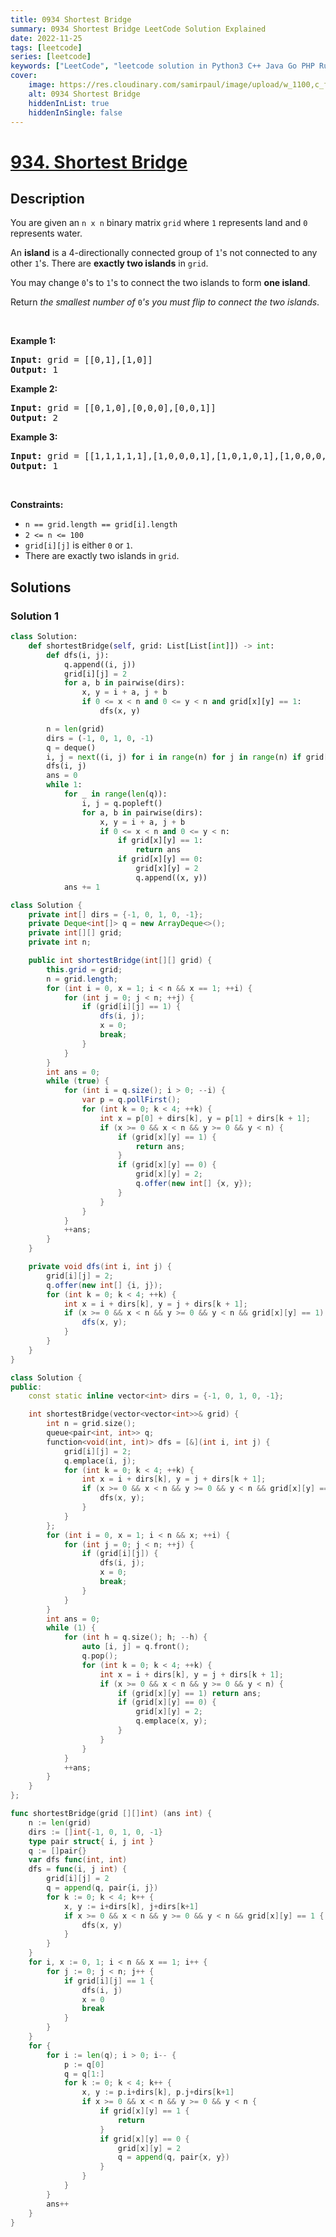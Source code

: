 ```yaml
---
title: 0934 Shortest Bridge
summary: 0934 Shortest Bridge LeetCode Solution Explained
date: 2022-11-25
tags: [leetcode]
series: [leetcode]
keywords: ["LeetCode", "leetcode solution in Python3 C++ Java Go PHP Ruby Swift TypeScript Rust C# JavaScript C", "0934 Shortest Bridge LeetCode Solution Explained in all languages"]
cover:
    image: https://res.cloudinary.com/samirpaul/image/upload/w_1100,c_fit,co_rgb:FFFFFF,l_text:Arial_75_bold:0934 Shortest Bridge - Solution Explained/problem-solving.webp
    alt: 0934 Shortest Bridge
    hiddenInList: true
    hiddenInSingle: false
---
```



# [934. Shortest Bridge](https://leetcode.com/problems/shortest-bridge)


## Description

<p>You are given an <code>n x n</code> binary matrix <code>grid</code> where <code>1</code> represents land and <code>0</code> represents water.</p>

<p>An <strong>island</strong> is a 4-directionally connected group of <code>1</code>&#39;s not connected to any other <code>1</code>&#39;s. There are <strong>exactly two islands</strong> in <code>grid</code>.</p>

<p>You may change <code>0</code>&#39;s to <code>1</code>&#39;s to connect the two islands to form <strong>one island</strong>.</p>

<p>Return <em>the smallest number of </em><code>0</code><em>&#39;s you must flip to connect the two islands</em>.</p>

<p>&nbsp;</p>
<p><strong class="example">Example 1:</strong></p>

<pre>
<strong>Input:</strong> grid = [[0,1],[1,0]]
<strong>Output:</strong> 1
</pre>

<p><strong class="example">Example 2:</strong></p>

<pre>
<strong>Input:</strong> grid = [[0,1,0],[0,0,0],[0,0,1]]
<strong>Output:</strong> 2
</pre>

<p><strong class="example">Example 3:</strong></p>

<pre>
<strong>Input:</strong> grid = [[1,1,1,1,1],[1,0,0,0,1],[1,0,1,0,1],[1,0,0,0,1],[1,1,1,1,1]]
<strong>Output:</strong> 1
</pre>

<p>&nbsp;</p>
<p><strong>Constraints:</strong></p>

<ul>
	<li><code>n == grid.length == grid[i].length</code></li>
	<li><code>2 &lt;= n &lt;= 100</code></li>
	<li><code>grid[i][j]</code> is either <code>0</code> or <code>1</code>.</li>
	<li>There are exactly two islands in <code>grid</code>.</li>
</ul>

## Solutions

### Solution 1

<!-- tabs:start -->

```python
class Solution:
    def shortestBridge(self, grid: List[List[int]]) -> int:
        def dfs(i, j):
            q.append((i, j))
            grid[i][j] = 2
            for a, b in pairwise(dirs):
                x, y = i + a, j + b
                if 0 <= x < n and 0 <= y < n and grid[x][y] == 1:
                    dfs(x, y)

        n = len(grid)
        dirs = (-1, 0, 1, 0, -1)
        q = deque()
        i, j = next((i, j) for i in range(n) for j in range(n) if grid[i][j])
        dfs(i, j)
        ans = 0
        while 1:
            for _ in range(len(q)):
                i, j = q.popleft()
                for a, b in pairwise(dirs):
                    x, y = i + a, j + b
                    if 0 <= x < n and 0 <= y < n:
                        if grid[x][y] == 1:
                            return ans
                        if grid[x][y] == 0:
                            grid[x][y] = 2
                            q.append((x, y))
            ans += 1
```

```java
class Solution {
    private int[] dirs = {-1, 0, 1, 0, -1};
    private Deque<int[]> q = new ArrayDeque<>();
    private int[][] grid;
    private int n;

    public int shortestBridge(int[][] grid) {
        this.grid = grid;
        n = grid.length;
        for (int i = 0, x = 1; i < n && x == 1; ++i) {
            for (int j = 0; j < n; ++j) {
                if (grid[i][j] == 1) {
                    dfs(i, j);
                    x = 0;
                    break;
                }
            }
        }
        int ans = 0;
        while (true) {
            for (int i = q.size(); i > 0; --i) {
                var p = q.pollFirst();
                for (int k = 0; k < 4; ++k) {
                    int x = p[0] + dirs[k], y = p[1] + dirs[k + 1];
                    if (x >= 0 && x < n && y >= 0 && y < n) {
                        if (grid[x][y] == 1) {
                            return ans;
                        }
                        if (grid[x][y] == 0) {
                            grid[x][y] = 2;
                            q.offer(new int[] {x, y});
                        }
                    }
                }
            }
            ++ans;
        }
    }

    private void dfs(int i, int j) {
        grid[i][j] = 2;
        q.offer(new int[] {i, j});
        for (int k = 0; k < 4; ++k) {
            int x = i + dirs[k], y = j + dirs[k + 1];
            if (x >= 0 && x < n && y >= 0 && y < n && grid[x][y] == 1) {
                dfs(x, y);
            }
        }
    }
}
```

```cpp
class Solution {
public:
    const static inline vector<int> dirs = {-1, 0, 1, 0, -1};

    int shortestBridge(vector<vector<int>>& grid) {
        int n = grid.size();
        queue<pair<int, int>> q;
        function<void(int, int)> dfs = [&](int i, int j) {
            grid[i][j] = 2;
            q.emplace(i, j);
            for (int k = 0; k < 4; ++k) {
                int x = i + dirs[k], y = j + dirs[k + 1];
                if (x >= 0 && x < n && y >= 0 && y < n && grid[x][y] == 1) {
                    dfs(x, y);
                }
            }
        };
        for (int i = 0, x = 1; i < n && x; ++i) {
            for (int j = 0; j < n; ++j) {
                if (grid[i][j]) {
                    dfs(i, j);
                    x = 0;
                    break;
                }
            }
        }
        int ans = 0;
        while (1) {
            for (int h = q.size(); h; --h) {
                auto [i, j] = q.front();
                q.pop();
                for (int k = 0; k < 4; ++k) {
                    int x = i + dirs[k], y = j + dirs[k + 1];
                    if (x >= 0 && x < n && y >= 0 && y < n) {
                        if (grid[x][y] == 1) return ans;
                        if (grid[x][y] == 0) {
                            grid[x][y] = 2;
                            q.emplace(x, y);
                        }
                    }
                }
            }
            ++ans;
        }
    }
};
```

```go
func shortestBridge(grid [][]int) (ans int) {
	n := len(grid)
	dirs := []int{-1, 0, 1, 0, -1}
	type pair struct{ i, j int }
	q := []pair{}
	var dfs func(int, int)
	dfs = func(i, j int) {
		grid[i][j] = 2
		q = append(q, pair{i, j})
		for k := 0; k < 4; k++ {
			x, y := i+dirs[k], j+dirs[k+1]
			if x >= 0 && x < n && y >= 0 && y < n && grid[x][y] == 1 {
				dfs(x, y)
			}
		}
	}
	for i, x := 0, 1; i < n && x == 1; i++ {
		for j := 0; j < n; j++ {
			if grid[i][j] == 1 {
				dfs(i, j)
				x = 0
				break
			}
		}
	}
	for {
		for i := len(q); i > 0; i-- {
			p := q[0]
			q = q[1:]
			for k := 0; k < 4; k++ {
				x, y := p.i+dirs[k], p.j+dirs[k+1]
				if x >= 0 && x < n && y >= 0 && y < n {
					if grid[x][y] == 1 {
						return
					}
					if grid[x][y] == 0 {
						grid[x][y] = 2
						q = append(q, pair{x, y})
					}
				}
			}
		}
		ans++
	}
}
```

<!-- tabs:end -->

<!-- end -->
